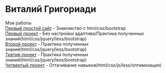 # Виталий Григориади
Мои работы </br>
[Первый простой сайт](https://memfik.github.io/srctest/ "Мой первый сайт") - Знакомство с html/css/bootstrap </br>
[Первый проект](https://memfik.github.io/src2/ "Мой первый проект") - Без настройки адаптива/Практика полученных знаний(html/css/jquery/less/bootstrap) </br>
[Второй проект](https://memfik.github.io/src/ "Мой второй проект") - Практика полученных знаний(html/css/jquery/less/bootstrap) </br>
[Третий проект](https://memfik.github.io/newProject/ "Мой третий проект") - Практика полученных знаний(html/css/jquery/less/bootstrap) </br>
[Четвертый проект](https://memfik.github.io/tromso/ "Мой четвертый проект") - Оттачивание навыков(html/css/js/less/оптимизация) </br>


